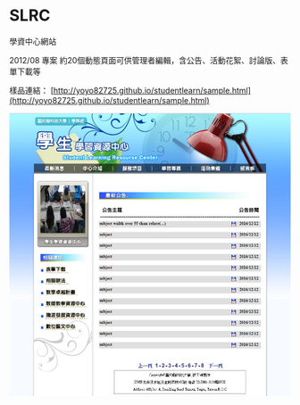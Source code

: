 # SLRC
學資中心網站

2012/08 專案
約20個動態頁面可供管理者編輯，含公告、活動花絮、討論版、表單下載等

樣品連結：
[http://yoyo82725.github.io/studentlearn/sample.html](http://yoyo82725.github.io/studentlearn/sample.html)

![image](https://raw.githubusercontent.com/yoyo82725/SLRC/master/studentLearn.JPG)
